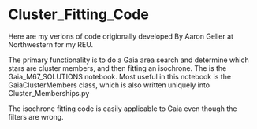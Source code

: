 # Cluster_Fitting_Code
Here are my verions of code origionally developed By Aaron Geller at Northwestern for my REU. 

The primary functionality is to do a Gaia area search and determine which stars are cluster members, and then fitting an isochrone. The is the Gaia_M67_SOLUTIONS notebook. Most useful in this notebook is the GaiaClusterMembers class, which is also written uniquely into Cluster_Memberships.py 

The isochrone fitting code is easily applicable to Gaia even though the filters are wrong. 
